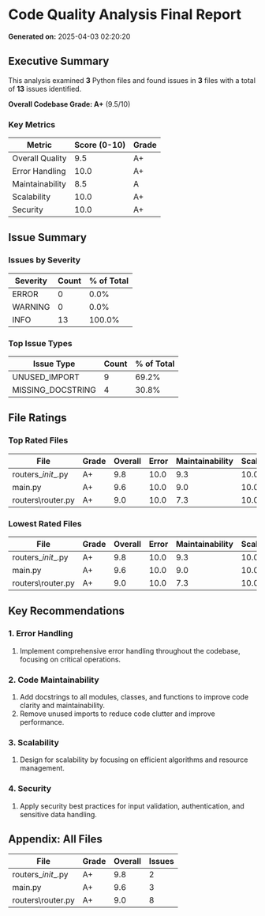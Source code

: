 # Code Quality Analysis Final Report

**Generated on:** 2025-04-03 02:20:20

## Executive Summary

This analysis examined **3** Python files and found issues in **3** files with a total of **13** issues identified.

**Overall Codebase Grade: A+** (9.5/10)

### Key Metrics

| Metric | Score (0-10) | Grade |
|--------|-------------|-------|
| Overall Quality | 9.5 | A+ |
| Error Handling | 10.0 | A+ |
| Maintainability | 8.5 | A |
| Scalability | 10.0 | A+ |
| Security | 10.0 | A+ |

## Issue Summary

### Issues by Severity

| Severity | Count | % of Total |
|----------|-------|------------|
| ERROR | 0 | 0.0% |
| WARNING | 0 | 0.0% |
| INFO | 13 | 100.0% |

### Top Issue Types

| Issue Type | Count | % of Total |
|------------|-------|------------|
| UNUSED_IMPORT | 9 | 69.2% |
| MISSING_DOCSTRING | 4 | 30.8% |

## File Ratings

### Top Rated Files

| File | Grade | Overall | Error | Maintainability | Scalability | Security |
|------|-------|---------|-------|----------------|-------------|----------|
| routers\__init__.py | A+ | 9.8 | 10.0 | 9.3 | 10.0 | 10.0 |
| main.py | A+ | 9.6 | 10.0 | 9.0 | 10.0 | 10.0 |
| routers\router.py | A+ | 9.0 | 10.0 | 7.3 | 10.0 | 10.0 |

### Lowest Rated Files

| File | Grade | Overall | Error | Maintainability | Scalability | Security |
|------|-------|---------|-------|----------------|-------------|----------|
| routers\__init__.py | A+ | 9.8 | 10.0 | 9.3 | 10.0 | 10.0 |
| main.py | A+ | 9.6 | 10.0 | 9.0 | 10.0 | 10.0 |
| routers\router.py | A+ | 9.0 | 10.0 | 7.3 | 10.0 | 10.0 |

## Key Recommendations

### 1. Error Handling

1. Implement comprehensive error handling throughout the codebase, focusing on critical operations.

### 2. Code Maintainability

1. Add docstrings to all modules, classes, and functions to improve code clarity and maintainability.
2. Remove unused imports to reduce code clutter and improve performance.

### 3. Scalability

1. Design for scalability by focusing on efficient algorithms and resource management.

### 4. Security

1. Apply security best practices for input validation, authentication, and sensitive data handling.

## Appendix: All Files

| File | Grade | Overall | Issues |
|------|-------|---------|--------|
| routers\__init__.py | A+ | 9.8 | 2 |
| main.py | A+ | 9.6 | 3 |
| routers\router.py | A+ | 9.0 | 8 |
